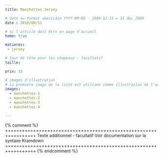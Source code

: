 ```yaml
---
title: Manchettes Jersey

# date au format americain YYYY-MM-DD - 2009-12-31 = 31 dec 2009
date : 2016/08/11

# si l'article doit être en page d'accueil
home: true

matieres:
 - jersey

# tour de tête pour les chapeaux - facultatif
taille:

prix: 15

# images d'illustration
# la première image de la liste est utilisée comme illustration de l'article dans les pages de listing.
images:
  - manchettes-1
  - manchettes-2
  - manchettes-3
  - manchettes-4

---
```

{% comment %} +++++++++++++++++++++++++++++++++++++++++++++++++++++++++++++++++
              Texte additionnel - facultatif
              Voir documentation sur la syntaxe Kramdown
+++++++++++++++++++++++++++++++++++++++++++++++++++++++++++++++++ {% endcomment %}

